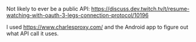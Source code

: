 Not likely to ever be a public API: https://discuss.dev.twitch.tv/t/resume-watching-with-oauth-3-legs-connection-protocol/10196

I used https://www.charlesproxy.com/ and the Android app to figure out what API call it uses.
